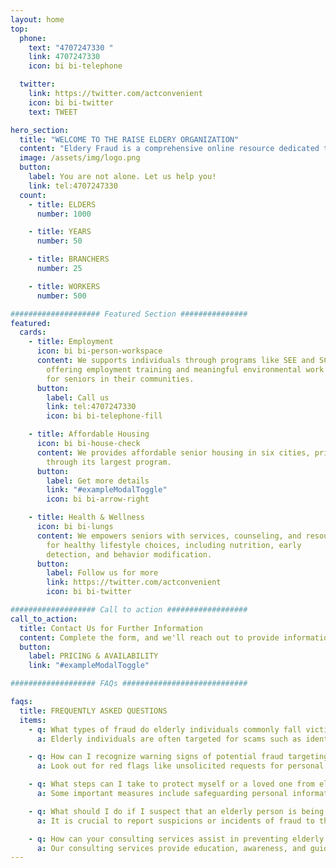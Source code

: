 ```yaml
---
layout: home
top:
  phone:
    text: "4707247330 "
    link: 4707247330
    icon: bi bi-telephone

  twitter:
    link: https://twitter.com/actconvenient
    icon: bi bi-twitter
    text: TWEET

hero_section:
  title: "WELCOME TO THE RAISE ELDERY ORGANIZATION"
  content: "Eldery Fraud is a comprehensive online resource dedicated to protecting older adults from the scourge of fraud.With a focus on education, awareness, and community support, Eldery Fraud equips seniors with the knowledge and resources necessary to safeguard their financial well-being and live with peace of mind."
  image: /assets/img/logo.png
  button:
    label: You are not alone. Let us help you!
    link: tel:4707247330
  count:
    - title: ELDERS
      number: 1000

    - title: YEARS
      number: 50

    - title: BRANCHERS
      number: 25

    - title: WORKERS
      number: 500

#################### Featured Section ###############
featured:
  cards:
    - title: Employment
      icon: bi bi-person-workspace
      content: We supports individuals through programs like SEE and SCSEP,
        offering employment training and meaningful environmental work
        for seniors in their communities.
      button:
        label: Call us
        link: tel:4707247330
        icon: bi bi-telephone-fill

    - title: Affordable Housing
      icon: bi bi-house-check
      content: We provides affordable senior housing in six cities, primarily
        through its largest program.
      button:
        label: Get more details
        link: "#exampleModalToggle"
        icon: bi bi-arrow-right

    - title: Health & Wellness
      icon: bi bi-lungs
      content: We empowers seniors with services, counseling, and resources
        for healthy lifestyle choices, including nutrition, early
        detection, and behavior modification.
      button:
        label: Follow us for more
        link: https://twitter.com/actconvenient
        icon: bi bi-twitter

################### Call to action ##################
call_to_action:
  title: Contact Us for Further Information
  content: Complete the form, and we'll reach out to provide information, address your inquiries, and connect you with a nearby Sunrise community.
  button:
    label: PRICING & AVAILABILITY
    link: "#exampleModalToggle"

################### FAQs ############################

faqs:
  title: FREQUENTLY ASKED QUESTIONS
  items:
    - q: What types of fraud do elderly individuals commonly fall victim to?
      a: Elderly individuals are often targeted for scams such as identity theft, telemarketing fraud, investment fraud, Medicare fraud, and sweepstakes or lottery scams.

    - q: How can I recognize warning signs of potential fraud targeting seniors?
      a: Look out for red flags like unsolicited requests for personal information, high-pressure sales tactics, promises of unrealistic returns, unexpected bills, or sudden changes in financial accounts without explanation.

    - q: What steps can I take to protect myself or a loved one from elder financial exploitation?
      a: Some important measures include safeguarding personal information, being cautious with financial transactions, regularly monitoring accounts, staying informed about common scams, and seeking professional advice when needed.

    - q: What should I do if I suspect that an elderly person is being targeted or victimized by fraud?
      a: It is crucial to report suspicions or incidents of fraud to the appropriate authorities, such as local law enforcement, adult protective services, or your state attorney general's office. They can guide you through the necessary steps.

    - q: How can your consulting services assist in preventing elderly fraud?
      a: Our consulting services provide education, awareness, and guidance on recognizing, preventing, and responding to elderly fraud. We offer personalized strategies and resources tailored to the unique needs of seniors, families, and caregivers.
---
```


